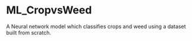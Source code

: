 # ML_CropvsWeed
A Neural network model which classifies crops and weed using a dataset built from scratch.
